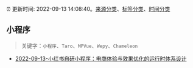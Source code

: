 :alarm_clock: 更新时间: 2022-09-13 14:08:40。[来源分类](../README.md)、[标签分类](../TAGS.md)、[时间分类](../TIMELINE.md)

## 小程序


> 关键字：`小程序`、`Taro`、`MPVue`、`Wepy`、`Chameleon`



- [2022-09-13-小红书自研小程序：电商体验与效果优化的运行时体系设计](https://toutiao.io/k/qjr4ls2) 